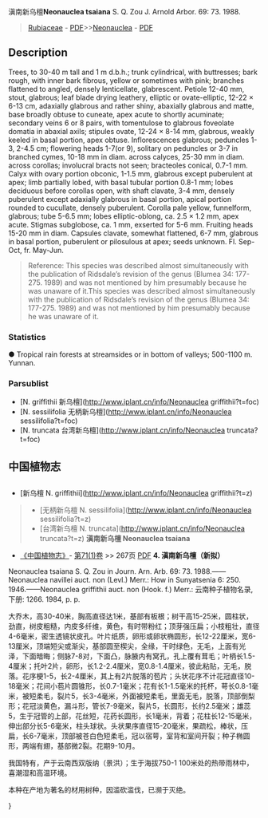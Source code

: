 滇南新乌檀**Neonauclea tsaiana** S. Q. Zou J. Arnold Arbor. 69: 73. 1988.

> [Rubiaceae](http://www.iplant.cn/info/Rubiaceae?t=foc) - [PDF](http://www.iplant.cn/foc/pdf/Rubiaceae.pdf)>>[Neonauclea](http://www.iplant.cn/info/Neonauclea?t=foc) - [PDF](http://www.iplant.cn/foc/pdf/Neonauclea.pdf)

## Description

Trees, to 30-40 m tall and 1 m d.b.h.; trunk cylindrical, with buttresses; bark rough, with inner bark fibrous, yellow or sometimes with pink; branches flattened to angled, densely lenticellate, glabrescent. Petiole 12-40 mm, stout, glabrous; leaf blade drying leathery, elliptic or ovate-elliptic, 12-22 × 6-13 cm, adaxially glabrous and rather shiny, abaxially glabrous and matte, base broadly obtuse to cuneate, apex acute to shortly acuminate; secondary veins 6 or 8 pairs, with tomentulose to glabrous foveolate domatia in abaxial axils; stipules ovate, 12-24 × 8-14 mm, glabrous, weakly keeled in basal portion, apex obtuse. Inflorescences glabrous; peduncles 1-3, 2-4.5 cm; flowering heads 1-7(or 9), solitary on peduncles or 3-7 in branched cymes, 10-18 mm in diam. across calyces, 25-30 mm in diam. across corollas; involucral bracts not seen; bracteoles conical, 0.7-1 mm. Calyx with ovary portion obconic, 1-1.5 mm, glabrous except puberulent at apex; limb partially lobed, with basal tubular portion 0.8-1 mm; lobes deciduous before corollas open, with shaft clavate, 3-4 mm, densely puberulent except adaxially glabrous in basal portion, apical portion rounded to cucullate, densely puberulent. Corolla pale yellow, funnelform, glabrous; tube 5-6.5 mm; lobes elliptic-oblong, ca. 2.5 × 1.2 mm, apex acute. Stigmas subglobose, ca. 1 mm, exserted for 5-6 mm. Fruiting heads 15-20 mm in diam. Capsules clavate, somewhat flattened, 6-7 mm, glabrous in basal portion, puberulent or pilosulous at apex; seeds unknown. Fl. Sep-Oct, fr. May-Jun.
> Reference: 
> This species was described almost simultaneously with the publication of Ridsdale’s revision of the genus (Blumea 34: 177-275. 1989) and was not mentioned by him presumably because he was unaware of it.This species was described almost simultaneously with the publication of Ridsdale’s revision of the genus (Blumea 34: 177-275. 1989) and was not mentioned by him presumably because he was unaware of it.

### Statistics
● Tropical rain forests at streamsides or in bottom of valleys; 500-1100 m. Yunnan.

### Parsublist

* [N.  griffithii  新乌檀](http://www.iplant.cn/info/Neonauclea griffithii?t=foc)
* [N.  sessilifolia  无柄新乌檀](http://www.iplant.cn/info/Neonauclea sessilifolia?t=foc)
* [N.  truncata  台湾新乌檀](http://www.iplant.cn/info/Neonauclea truncata?t=foc)

## 中国植物志
## 
* [新乌檀  N.  griffithii](http://www.iplant.cn/info/Neonauclea griffithii?t=z)
> * [无柄新乌檀  N.  sessilifolia](http://www.iplant.cn/info/Neonauclea sessilifolia?t=z)
> * [台湾新乌檀  N.  truncata](http://www.iplant.cn/info/Neonauclea truncata?t=z)
**滇南新乌檀 Neonauclea tsaiana**

* [《中国植物志》](http://www.iplant.cn/frps)- [第71(1)卷](http://www.iplant.cn/frps/vol/71(1)) >> 267页 [PDF](http://www.iplant.cn/frps/pdf/71(1)/267.PDF)
**4. 滇南新乌檀（新拟）**

Neonauclea tsaiana S. Q. Zou in Journ. Arn. Arb. 69: 73. 1988.——Neonauclea navillei auct. non (Levl.) Merr.: How in Sunyatsenia 6: 250. 1946.——Neonauclea griffithii auct. non (Hook. f.) Merr.: 云南种子植物名录, 下册: 1266. 1984, p. p.

大乔木，高30-40米，胸高直径达1米，基部有板根；树干高15-25米，圆柱状，劲直，树皮粗糙，内皮多纤维，黄色，有时带粉红；顶芽强压扁；小枝粗壮，直径4-6毫米，密生透镜状皮孔。叶片纸质，卵形或卵状椭圆形，长12-22厘米，宽6-13厘米，顶端短尖或渐尖，基部圆至楔尖，全缘，干时绿色，无毛，上面有光泽，下面暗晦；侧脉7-8对，下面凸，脉腋内有窝孔，孔上覆有茸毛；叶柄长1.5-4厘米；托叶2片，卵形，长1.2-2.4厘米，宽0.8-1.4厘米，彼此粘贴，无毛，脱落。花序梗1-5，长2-4厘米，其上有2片脱落的苞片；头状花序不计花冠直径10-18毫米；花间小苞片圆锥形，长0.7-1毫米；花有长1-1.5毫米的托杯，萼长0.8-1毫米，被短柔毛，裂片5，长3-4毫米，外面被短柔毛，里面无毛，脱落，顶部倒梨形；花冠淡黄色，漏斗形，管长7-9毫米，裂片5，长圆形，长约2.5毫米；雄蕊5，生于冠管的上部，花丝短，花药长圆形，长1毫米，背着；花柱长12-15毫米，伸出部分长5-6毫米，柱头球状。头状果序直径15-20毫米，果疏松，棒状，压扁，长6-7毫米，顶部被苍白色短柔毛，冠以宿萼，室背和室间开裂；种子椭圆形，两端有翅，基部微2裂。花期9-10月。

我国特有，产于云南西双版纳（景洪）；生于海拔750-1 100米处的热带雨林中，喜潮湿和高温环境。

本种在产地为著名的材用树种，因滥砍滥伐，已濒于灭绝。

}